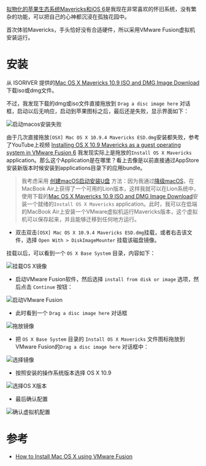 [拟物化的苹果生态系统Mavericks和iOS 6](mac_os_x_mavericks_and_ios_6)是我现在非常喜欢的怀旧系统，没有繁杂的功能，可以把自己的心神都沉浸在孤独花园中。

首次体验Mavericks，手头恰好没有合适硬件，所以采用VMware Fusion虚拟机安装运行。

# 安装

从 ISORIVER 提供的[Mac OS X Mavericks 10.9 ISO and DMG Image Download](https://isoriver.com/mac-os-x-mavericks-10-9-iso-dmg-image/)下载iso或dmg文件。

不过，我发现下载的dmg或iso文件直接拖放到 `Drag a disc image here` 对话框，启动以后无响应，启动到苹果图标之后，最后还是失败，显示界面如下：

![启动macos安装失败](../../img/develop/mac/osx_vm_fail.png)

由于几次直接拖放`[OSX] Mac OS X 10.9.4 Mavericks ESD.dmg`安装都失败，参考了YouTube上视频 [Installing OS X 10.9 Mavericks as a guest operating system in VMware Fusion 6](https://www.youtube.com/watch?v=6KXv6d0HHlI) 我发现实际上是拖放的`Install OS X Mavericks` application。那么这个Application是在哪里？看上去像是以前直接通过AppStore安装新版本时候安装到applications目录下的应用bundle。

> 我考虑采用 [创建macOS启动安装U盘](create_macos_boot_install_drive) 方法：因为我通过[降级macOS](downgrade_macos)，在MacBook Air上获得了一个可用的Lion版本，这样我就可以在Lion系统中，使用下载的[Mac OS X Mavericks 10.9 ISO and DMG Image Download](https://isoriver.com/mac-os-x-mavericks-10-9-iso-dmg-image/)安装一个就绪的`Install OS X Mavericks` application。此时，我可以在低端的MacBook Air上安装一个VMware虚拟机运行Mavericks版本，这个虚拟机可以保存起来，并且能够迁移到任何地方运行。

* 双击双击`[OSX] Mac OS X 10.9.4 Mavericks ESD.dmg`挂载，或者右击该文件，选择 `Open With > DiskImageMounter` 挂载该磁盘镜像。

挂载以后，可以看到一个 `OS X Base System` 目录，内容如下：

![挂载OS X镜像](../../img/develop/mac/mount_osx_image.png)



* 启动VMware Fusion软件，然后选择 `install from disk or image` 选项，然后点击 `Continue` 按钮：

![启动VMware Fusion](../../img/develop/mac/start_vmware.png)

* 此时看到一个 `Drag a disc image here` 对话框

![拖放镜像](../../img/develop/mac/drag_and_drop_image.png)

* 把 `OS X Base System` 目录的 `Install OS X Mavericks` 文件图标拖放到VMware Fusion的`Drag a disc image here` 对话框中：

![选择镜像](../../img/develop/mac/vmware_install_macosx.png)

* 按照安装的操作系统版本选择 OS X 10.9

![选择OS X版本](../../img/develop/mac/vmware_choice_os_type.png)

* 最后确认配置

![确认虚拟机配置](../../img/develop/mac/vmware_osx_config.png)

# 参考

* [How to Install Mac OS X using VMware Fusion](https://www.online-tech-tips.com/mac-os-x/install-os-x-in-vmware-fusion/)